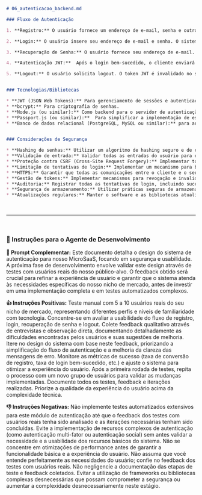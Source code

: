 ```markdown
# 06_autenticacao_backend.md

### Fluxo de Autenticação

1. **Registro:** O usuário fornece um endereço de e-mail, senha e outros dados relevantes. A senha é criptografada usando um algoritmo seguro (como bcrypt) antes de ser armazenada no banco de dados. Um token de verificação de e-mail é enviado para o usuário para confirmar seu endereço.

2. **Login:** O usuário insere seu endereço de e-mail e senha. O sistema verifica se o endereço de e-mail existe e se a senha fornecida corresponde à senha criptografada armazenada.  Se a autenticação for bem-sucedida, um JWT (JSON Web Token) é gerado e retornado ao cliente.

3. **Recuperação de Senha:** O usuário fornece seu endereço de e-mail. O sistema verifica se o endereço de e-mail existe e envia um link para redefinição de senha para o endereço de e-mail registrado. Este link contém um token único que expira após um determinado período. O usuário pode usar esse token para definir uma nova senha.

4. **Autenticação JWT:**  Após o login bem-sucedido, o cliente enviará o JWT em cada solicitação subsequente, permitindo que o backend valide a identidade do usuário e autorize as ações. O JWT deve ser validado em cada solicitação para evitar acessos não autorizados.

5. **Logout:** O usuário solicita logout. O token JWT é invalidado no servidor.


### Tecnologias/Bibliotecas

* **JWT (JSON Web Tokens):** Para gerenciamento de sessões e autenticação sem estado.
* **bcrypt:** Para criptografia de senhas.
* **Node.js (ou similar):** Como backend para o servidor de autenticação. Express.js como framework.
* **Passport.js (ou similar):**  Para simplificar a implementação de estratégias de autenticação diferentes (local, social etc.).
* **Banco de dados relacional (PostgreSQL, MySQL ou similar):** para armazenar informações do usuário de forma segura.


### Considerações de Segurança

* **Hashing de senhas:** Utilizar um algoritmo de hashing seguro e de custo computacional elevado (bcrypt recomendado) para proteger as senhas armazenadas. Nunca armazenar senhas em texto simples.
* **Validação de entrada:** Validar todas as entradas do usuário para evitar injeções de SQL e outras vulnerabilidades.
* **Proteção contra CSRF (Cross-Site Request Forgery):** Implementar tokens CSRF para proteger contra ataques CSRF.  Utilizar tokens únicos para cada solicitação e verificá-los no servidor.
* **Limitação de tentativas de login:** Implementar um mecanismo para bloquear temporariamente contas após um número excessivo de tentativas de login inválidas.
* **HTTPS:** Garantir que todas as comunicações entre o cliente e o servidor sejam criptografadas usando HTTPS.
* **Gestão de tokens:** Implementar mecanismos para revogação e invalidação de tokens JWT, caso seja necessário.
* **Auditoria:** Registrar todas as tentativas de login, incluindo sucesso ou falha, para fins de auditoria e detecção de intrusões.
* **Segurança de armazenamento:** Utilizar práticas seguras de armazenamento de dados sensíveis, incluindo criptografia e controle de acesso.
* **Atualizações regulares:** Manter o software e as bibliotecas atualizadas para corrigir vulnerabilidades conhecidas.

```

<br>
<hr>
<br>

### 🧠 Instruções para o Agente de Desenvolvimento

**📝 Prompt Complementar:**
Este documento detalha o design do sistema de autenticação para nosso MicroSaaS, focando em segurança e usabilidade.  A próxima fase de desenvolvimento envolve validar este design através de testes com usuários reais do nosso público-alvo.  O feedback obtido será crucial para refinar a experiência de usuário e garantir que o sistema atenda às necessidades específicas do nosso nicho de mercado, antes de investir em uma implementação completa e em testes automatizados complexos.

**👍 Instruções Positivas:**
Teste manual com 5 a 10 usuários reais do seu nicho de mercado, representando diferentes perfis e níveis de familiaridade com tecnologia.  Concentre-se em avaliar a usabilidade do fluxo de registro, login, recuperação de senha e logout.  Colete feedback qualitativo através de entrevistas e observação direta, documentando detalhadamente as dificuldades encontradas pelos usuários e suas sugestões de melhoria.  Itere no design do sistema com base neste feedback, priorizando a simplificação do fluxo de autenticação e a melhoria da clareza das mensagens de erro.  Monitore as métricas de sucesso (taxa de conversão de registro, taxa de login bem-sucedido, etc.) e ajuste o sistema para otimizar a experiência do usuário.  Após a primeira rodada de testes, repita o processo com um novo grupo de usuários para validar as mudanças implementadas.  Documente todos os testes, feedback e iterações realizadas.  Priorize a qualidade da experiência do usuário acima da complexidade técnica.


**👎 Instruções Negativas:**
Não implemente testes automatizados extensivos para este módulo de autenticação até que o feedback dos testes com usuários reais tenha sido analisado e as iterações necessárias tenham sido concluídas. Evite a implementação de recursos complexos de autenticação (como autenticação multi-fator ou autenticação social) sem antes validar a necessidade e a usabilidade dos recursos básicos do sistema. Não se concentre em otimizações de performance antes de garantir a funcionalidade básica e a experiência do usuário.  Não assuma que você entende perfeitamente as necessidades do usuário; confie no feedback dos testes com usuários reais. Não negligencie a documentação das etapas de teste e feedback coletados.  Evitar a utilização de frameworks ou bibliotecas complexas desnecessárias que possam comprometer a segurança ou aumentar a complexidade desnecessariamente neste estágio.
